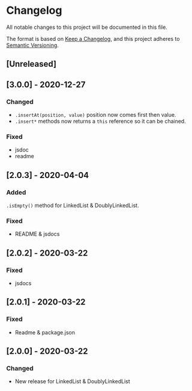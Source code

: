 # Changelog
All notable changes to this project will be documented in this file.

The format is based on [Keep a Changelog](https://keepachangelog.com/en/1.0.0/),
and this project adheres to [Semantic Versioning](https://semver.org/spec/v2.0.0.html).

## [Unreleased]

## [3.0.0] - 2020-12-27
### Changed
- `.insertAt(position, value)` position now comes first then value.
- `.insert*` methods now returns a `this` reference so it can be chained.

### Fixed
- jsdoc
- readme

## [2.0.3] - 2020-04-04
### Added
`.isEmpty()` method for LinkedList & DoublyLinkedList.

### Fixed
- README & jsdocs

## [2.0.2] - 2020-03-22
### Fixed
- jsdocs

## [2.0.1] - 2020-03-22
### Fixed
- Readme & package.json

## [2.0.0] - 2020-03-22
### Changed
- New release for LinkedList & DoublyLinkedList
